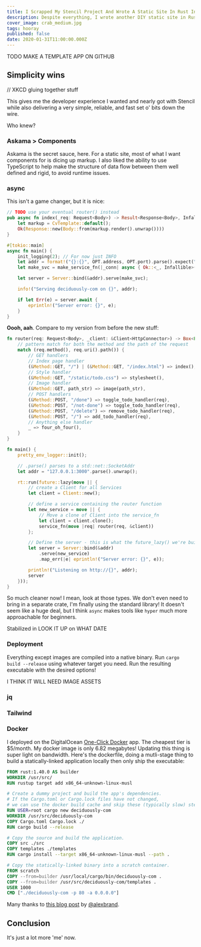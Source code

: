 ```yaml
---
title: I Scrapped My Stencil Project And Wrote A Static Site In Rust Instead And I'm Not Even Sorry
description: Despite everything, I wrote another DIY static site in Rust.
cover_image: crab_medium.jpg
tags: hooray
published: false
date: 2020-01-31T11:00:00.000Z
---
```


TODO MAKE A TEMPLATE APP ON GITHUB

## Simplicity wins

// XKCD gluing together stuff

This gives me the developer experience I wanted and nearly got with Stencil while also delivering a very simple, reliable, and fast set o' bits down the wire.

Who knew?

### Askama > Components

Askama is the secret sauce, here.  For a static site, most of what I want components for is dicing up markup.  I also liked the ability to use TypeScript to help make the structure of data flow between them well defined and rigid, to avoid runtime issues.

### async

This isn't a game changer, but it is nice:

```rust
// TODO use your eventual router() instead
pub async fn index(_req: Request<Body>) -> Result<Response<Body>, Infallible> {
    let markup = CvTemplate::default();
    Ok(Response::new(Body::from(markup.render().unwrap())))
}

#[tokio::main]
async fn main() {
    init_logging(2); // For now just INFO
    let addr = format!("{}:{}", OPT.address, OPT.port).parse().expect("Should parse net::SocketAddr");
    let make_svc = make_service_fn(|_conn| async { Ok::<_, Infallible>(service_fn(index)) });

    let server = Server::bind(&addr).serve(make_svc);

    info!("Serving deciduously-com on {}", addr);

    if let Err(e) = server.await {
        eprintln!("Server error: {}", e);
    }
}
```

**Oooh, aah**.  Compare to my version from before the new stuff:

```rust
fn router(req: Request<Body>, _client: &Client<HttpConnector>) -> Box<Future<Item = Response<Body>, Error = Box<dyn std::error::Error + Send + Sync>> + Send> {
    // pattern match for both the method and the path of the request
    match (req.method(), req.uri().path()) {
        // GET handlers
        // Index page handler
        (&Method::GET, "/") | (&Method::GET, "/index.html") => index(),
        // Style handler
        (&Method::GET, "/static/todo.css") => stylesheet(),
        // Image handler
        (&Method::GET, path_str) => image(path_str),
        // POST handlers
        (&Method::POST, "/done") => toggle_todo_handler(req),
        (&Method::POST, "/not-done") => toggle_todo_handler(req),
        (&Method::POST, "/delete") => remove_todo_handler(req),
        (&Method::POST, "/") => add_todo_handler(req),
        // Anything else handler
        _ => four_oh_four(),
    }
}

fn main() {
    pretty_env_logger::init();

    // .parse() parses to a std::net::SocketAddr
    let addr = "127.0.0.1:3000".parse().unwrap();

    rt::run(future::lazy(move || {
        // create a Client for all Services
        let client = Client::new();

        // define a service containing the router function
        let new_service = move || {
            // Move a clone of Client into the service_fn
            let client = client.clone();
            service_fn(move |req| router(req, &client))
        };

        // Define the server - this is what the future_lazy() we're building will resolve to
        let server = Server::bind(&addr)
            .serve(new_service)
            .map_err(|e| eprintln!("Server error: {}", e));

        println!("Listening on http://{}", addr);
        server
    }));
}
```

So much cleaner now!  I mean, look at those types.  We don't even need to bring in a separate crate, I'm finally using the standard library!  It doesn't seem like a huge deal, but I think `async` makes tools like `hyper` much more approachable for beginners.

Stabilized in LOOK IT UP on WHAT DATE

### Deployment

Everything except images are compiled into a native binary.  Run `cargo build --release` using whatever target you need.  Run the resulting executable with the desired options!

I THINK IT WILL NEED IMAGE ASSETS

### jq

### Tailwind

### Docker

I deployed on the DigitalOcean [One-Click Docker](https://marketplace.digitalocean.com/apps/docker) app.  The cheapest tier is $5/month.  My docker image is only 6.82 megabytes!  Updating this thing is super light on bandwidth.  Here's the dockerfile, doing a mutli-stage thing to build a statically-linked application locally then only ship the executable:

```dockerfile
FROM rust:1.40.0 AS builder
WORKDIR /usr/src/
RUN rustup target add x86_64-unknown-linux-musl

# Create a dummy project and build the app's dependencies.
# If the Cargo.toml or Cargo.lock files have not changed,
# we can use the docker build cache and skip these (typically slow) steps.
RUN USER=root cargo new deciduously-com
WORKDIR /usr/src/deciduously-com
COPY Cargo.toml Cargo.lock ./
RUN cargo build --release

# Copy the source and build the application.
COPY src ./src
COPY templates ./templates
RUN cargo install --target x86_64-unknown-linux-musl --path .

# Copy the statically-linked binary into a scratch container.
FROM scratch
COPY --from=builder /usr/local/cargo/bin/deciduously-com .
COPY --from=builder /usr/src/deciduously-com/templates .
USER 1000
CMD ["./deciduously-com -p 80 -a 0.0.0.0"]
```

Many thanks to [this blog post](https://alexbrand.dev/post/how-to-package-rust-applications-into-minimal-docker-containers/) by [@alexbrand](https://twitter.com/alexbrand).

## Conclusion

It's just a lot more 'me' now.
